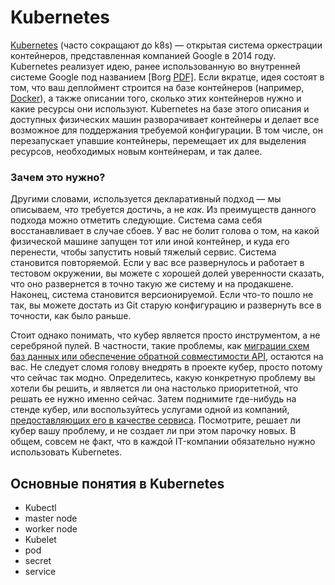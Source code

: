 # Kubernetes

[Kubernetes](https://kubernetes.io/) (часто сокращают до k8s) — открытая система оркестрации контейнеров, представленная компанией Google в 2014 году. Kubernetes реализует идею, ранее использованную во внутренней системе Google под названием [Borg [PDF\]](https://storage.googleapis.com/pub-tools-public-publication-data/pdf/43438.pdf). Если вкратце, идея состоят в том, что ваш деплоймент строится на базе контейнеров (например, [Docker](https://eax.me/docker/)), а также описании того, сколько этих контейнеров нужно и какие ресурсы они используют. Kubernetes на базе этого описания и доступных физических машин разворачивает контейнеры и делает все возможное для поддержания требуемой конфигурации. В том числе, он перезапускает упавшие контейнеры, перемещает их для выделения ресурсов, необходимых новым контейнерам, и так далее.

### Зачем это нужно?

Другими словами, используется декларативный подход — мы описываем, *что* требуется достичь, а не *как*. Из преимуществ данного подхода можно отметить следующие. Система сама себя восстанавливает в случае сбоев. У вас не болит голова о том, на какой физической машине запущен тот или иной контейнер, и куда его перенести, чтобы запустить новый тяжелый сервис. Система становится повторяемой. Если у вас все развернулось и работает в тестовом окружении, вы можете с хорошей долей уверенности сказать, что оно развернется в точно такую же систему и на продакшене. Наконец, система становится версионируемой. Если что-то пошло не так, вы можете достать из Git старую конфигурацию и развернуть все в точности, как было раньше.

Стоит однако понимать, что кубер является просто инструментом, а не серебряной пулей. В частности, такие проблемы, как [миграции схем баз данных или обеспечение обратной совместимости API](https://eax.me/backward-compatibility/), остаются на вас. Не следует сломя голову внедрять в проекте кубер, просто потому что сейчас так модно. Определитесь, какую конкретную проблему вы хотели бы решить, и является ли она настолько приоритетной, что решать ее нужно именно сейчас. Затем поднимите где-нибудь на стенде кубер, или воспользуйтесь услугами одной из компаний, [предоставляющих его в качестве сервиса](https://kubernetes.io/docs/setup/pick-right-solution/#hosted-solutions). Посмотрите, решает ли кубер вашу проблему, и не создает ли при этом парочку новых. В общем, совсем не факт, что в каждой IT-компании обязательно нужно использовать Kubernetes.

## Основные понятия в Kubernetes

- Kubectl
- master node
- worker node
- Kubelet
- pod
- secret
- service